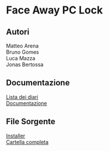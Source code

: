 # Face Away PC Lock

## Autori

Matteo Arena<br>
Bruno Gomes<br>
Luca Mazza<br>
Jonas Bertossa<br>

## Documentazione
[Lista dei diari]('Documenti/Diari/lista.md')<br>
[Documentazione]('Documenti/documentazione.md')

## File Sorgente

<a href="Source/Installer/FaceLock.exe" download="FaceAwayPCLock-Installer.exe">Installer</a><br>
<a href="Source/Installer/FaceLock.zip" download="FaceAwayPCLock.zip">Cartella completa</a><br>
